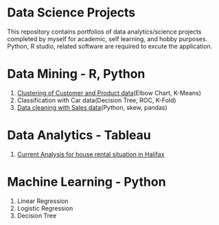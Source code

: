 # Data Science Projects
This repository contains portfolios of data analytics/science projects completed by myself for academic, self learning, and hobby purposes. Python, R studio, related software are required to excute the application.


# Data Mining - R, Python
1. [Clustering of Customer and Product data](https://github.com/shinn1726/data-science-project/tree/main/clustering-customer%20data)(Elbow Chart, K-Means)
2. Classification with Car data(Decision Tree, ROC, K-Fold)
3. [Data cleaning with Sales data](https://github.com/shinn1726/data-science-project/blob/main/datacleaning-sales/datacleaning_sales.ipynb)(Python, skew, pandas)

# Data Analytics - Tableau
1. [Current Analysis for house rental situation in Halifax](https://github.com/shinn1726/data-science-project/blob/main/Halifax-rental-house-analysis/Infographics.pdf)

# Machine Learning - Python
1. Linear Regression
2. Logistic Regression
3. Decision Tree
